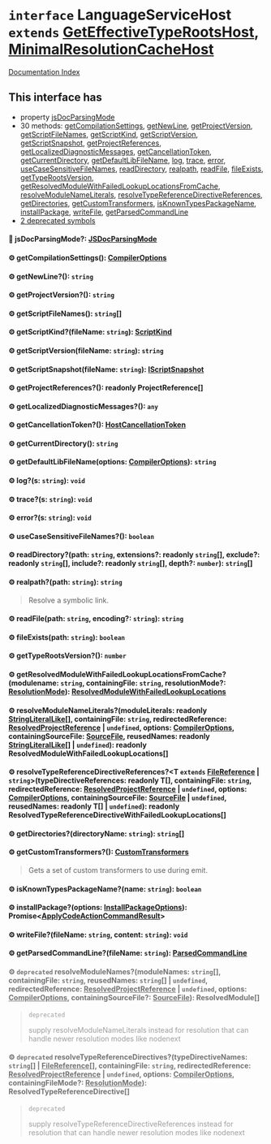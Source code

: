 # `interface` LanguageServiceHost `extends` [GetEffectiveTypeRootsHost](../interface.GetEffectiveTypeRootsHost/README.md), [MinimalResolutionCacheHost](../interface.MinimalResolutionCacheHost/README.md)

[Documentation Index](../README.md)

## This interface has

- property [jsDocParsingMode](#-jsdocparsingmode-jsdocparsingmode)
- 30 methods:
[getCompilationSettings](#-getcompilationsettings-compileroptions),
[getNewLine](#-getnewline-string),
[getProjectVersion](#-getprojectversion-string),
[getScriptFileNames](#-getscriptfilenames-string),
[getScriptKind](#-getscriptkindfilename-string-scriptkind),
[getScriptVersion](#-getscriptversionfilename-string-string),
[getScriptSnapshot](#-getscriptsnapshotfilename-string-iscriptsnapshot),
[getProjectReferences](#-getprojectreferences-readonly-projectreference),
[getLocalizedDiagnosticMessages](#-getlocalizeddiagnosticmessages-any),
[getCancellationToken](#-getcancellationtoken-hostcancellationtoken),
[getCurrentDirectory](#-getcurrentdirectory-string),
[getDefaultLibFileName](#-getdefaultlibfilenameoptions-compileroptions-string),
[log](#-logs-string-void),
[trace](#-traces-string-void),
[error](#-errors-string-void),
[useCaseSensitiveFileNames](#-usecasesensitivefilenames-boolean),
[readDirectory](#-readdirectorypath-string-extensions-readonly-string-exclude-readonly-string-include-readonly-string-depth-number-string),
[realpath](#-realpathpath-string-string),
[readFile](#-readfilepath-string-encoding-string-string),
[fileExists](#-fileexistspath-string-boolean),
[getTypeRootsVersion](#-gettyperootsversion-number),
[getResolvedModuleWithFailedLookupLocationsFromCache](#-getresolvedmodulewithfailedlookuplocationsfromcachemodulename-string-containingfile-string-resolutionmode-resolutionmode-resolvedmodulewithfailedlookuplocations),
[resolveModuleNameLiterals](#-resolvemodulenameliteralsmoduleliterals-readonly-stringliterallike-containingfile-string-redirectedreference-resolvedprojectreference--undefined-options-compileroptions-containingsourcefile-sourcefile-reusednames-readonly-stringliterallike--undefined-readonly-resolvedmodulewithfailedlookuplocations),
[resolveTypeReferenceDirectiveReferences](#-resolvetypereferencedirectivereferencest-extends-filereference--stringtypedirectivereferences-readonly-t-containingfile-string-redirectedreference-resolvedprojectreference--undefined-options-compileroptions-containingsourcefile-sourcefile--undefined-reusednames-readonly-t--undefined-readonly-resolvedtypereferencedirectivewithfailedlookuplocations),
[getDirectories](#-getdirectoriesdirectoryname-string-string),
[getCustomTransformers](#-getcustomtransformers-customtransformers),
[isKnownTypesPackageName](#-isknowntypespackagenamename-string-boolean),
[installPackage](#-installpackageoptions-installpackageoptions-promiseapplycodeactioncommandresult),
[writeFile](#-writefilefilename-string-content-string-void),
[getParsedCommandLine](#-getparsedcommandlinefilename-string-parsedcommandline)
- [2 deprecated symbols](#-deprecated-resolvemodulenamesmodulenames-string-containingfile-string-reusednames-string--undefined-redirectedreference-resolvedprojectreference--undefined-options-compileroptions-containingsourcefile-sourcefile-resolvedmodule)


#### 📄 jsDocParsingMode?: [JSDocParsingMode](../enum.JSDocParsingMode/README.md)



#### ⚙ getCompilationSettings(): [CompilerOptions](../interface.CompilerOptions/README.md)



#### ⚙ getNewLine?(): `string`



#### ⚙ getProjectVersion?(): `string`



#### ⚙ getScriptFileNames(): `string`\[]



#### ⚙ getScriptKind?(fileName: `string`): [ScriptKind](../enum.ScriptKind/README.md)



#### ⚙ getScriptVersion(fileName: `string`): `string`



#### ⚙ getScriptSnapshot(fileName: `string`): [IScriptSnapshot](../interface.IScriptSnapshot/README.md)



#### ⚙ getProjectReferences?(): readonly ProjectReference\[]



#### ⚙ getLocalizedDiagnosticMessages?(): `any`



#### ⚙ getCancellationToken?(): [HostCancellationToken](../interface.HostCancellationToken/README.md)



#### ⚙ getCurrentDirectory(): `string`



#### ⚙ getDefaultLibFileName(options: [CompilerOptions](../interface.CompilerOptions/README.md)): `string`



#### ⚙ log?(s: `string`): `void`



#### ⚙ trace?(s: `string`): `void`



#### ⚙ error?(s: `string`): `void`



#### ⚙ useCaseSensitiveFileNames?(): `boolean`



#### ⚙ readDirectory?(path: `string`, extensions?: readonly `string`\[], exclude?: readonly `string`\[], include?: readonly `string`\[], depth?: `number`): `string`\[]



#### ⚙ realpath?(path: `string`): `string`

> Resolve a symbolic link.



#### ⚙ readFile(path: `string`, encoding?: `string`): `string`



#### ⚙ fileExists(path: `string`): `boolean`



#### ⚙ getTypeRootsVersion?(): `number`



#### ⚙ getResolvedModuleWithFailedLookupLocationsFromCache?(modulename: `string`, containingFile: `string`, resolutionMode?: [ResolutionMode](../type.ResolutionMode/README.md)): [ResolvedModuleWithFailedLookupLocations](../interface.ResolvedModuleWithFailedLookupLocations/README.md)



#### ⚙ resolveModuleNameLiterals?(moduleLiterals: readonly [StringLiteralLike](../type.StringLiteralLike/README.md)\[], containingFile: `string`, redirectedReference: [ResolvedProjectReference](../interface.ResolvedProjectReference/README.md) | `undefined`, options: [CompilerOptions](../interface.CompilerOptions/README.md), containingSourceFile: [SourceFile](../interface.SourceFile/README.md), reusedNames: readonly [StringLiteralLike](../type.StringLiteralLike/README.md)\[] | `undefined`): readonly ResolvedModuleWithFailedLookupLocations\[]



#### ⚙ resolveTypeReferenceDirectiveReferences?\<T `extends` [FileReference](../interface.FileReference/README.md) | `string`>(typeDirectiveReferences: readonly T\[], containingFile: `string`, redirectedReference: [ResolvedProjectReference](../interface.ResolvedProjectReference/README.md) | `undefined`, options: [CompilerOptions](../interface.CompilerOptions/README.md), containingSourceFile: [SourceFile](../interface.SourceFile/README.md) | `undefined`, reusedNames: readonly T\[] | `undefined`): readonly ResolvedTypeReferenceDirectiveWithFailedLookupLocations\[]



#### ⚙ getDirectories?(directoryName: `string`): `string`\[]



#### ⚙ getCustomTransformers?(): [CustomTransformers](../interface.CustomTransformers/README.md)

> Gets a set of custom transformers to use during emit.



#### ⚙ isKnownTypesPackageName?(name: `string`): `boolean`



#### ⚙ installPackage?(options: [InstallPackageOptions](../interface.InstallPackageOptions/README.md)): Promise\<[ApplyCodeActionCommandResult](../interface.ApplyCodeActionCommandResult/README.md)>



#### ⚙ writeFile?(fileName: `string`, content: `string`): `void`



#### ⚙ getParsedCommandLine?(fileName: `string`): [ParsedCommandLine](../interface.ParsedCommandLine/README.md)



<div style="opacity:0.6">

#### ⚙ `deprecated` resolveModuleNames?(moduleNames: `string`\[], containingFile: `string`, reusedNames: `string`\[] | `undefined`, redirectedReference: [ResolvedProjectReference](../interface.ResolvedProjectReference/README.md) | `undefined`, options: [CompilerOptions](../interface.CompilerOptions/README.md), containingSourceFile?: [SourceFile](../interface.SourceFile/README.md)): ResolvedModule\[]

> `deprecated`
> 
> supply resolveModuleNameLiterals instead for resolution that can handle newer resolution modes like nodenext



#### ⚙ `deprecated` resolveTypeReferenceDirectives?(typeDirectiveNames: `string`\[] | [FileReference](../interface.FileReference/README.md)\[], containingFile: `string`, redirectedReference: [ResolvedProjectReference](../interface.ResolvedProjectReference/README.md) | `undefined`, options: [CompilerOptions](../interface.CompilerOptions/README.md), containingFileMode?: [ResolutionMode](../type.ResolutionMode/README.md)): ResolvedTypeReferenceDirective\[]

> `deprecated`
> 
> supply resolveTypeReferenceDirectiveReferences instead for resolution that can handle newer resolution modes like nodenext



</div>

